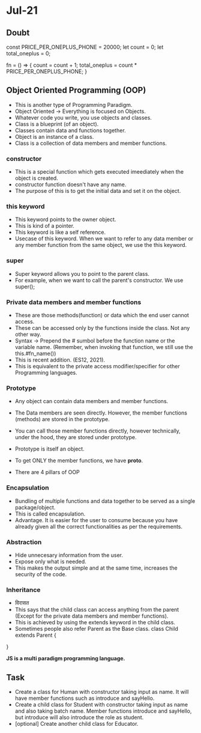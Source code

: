 # Jul-21

## Doubt
const PRICE_PER_ONEPLUS_PHONE = 20000;
let count = 0;
let total_oneplus = 0;

fn = () => {
  count = count + 1;
  total_oneplus = count * PRICE_PER_ONEPLUS_PHONE;
}

## Object Oriented Programming (OOP)
- This is another type of Programming Paradigm.
- Object Oriented -> Everything is focused on Objects.
- Whatever code you write, you use objects and classes.
- Class is a blueprint (of an object).
- Classes contain data and functions together.
- Object is an instance of a class.
- Class is a collection of data members and member functions.

### constructor
- This is a special function which gets executed imeediately when the object is created.
- constructor function doesn't have any name.
- The purpose of this is to get the initial data and set it on the object.


### this keyword
- This keyword points to the owner object.
- This is kind of a pointer.
- This keyword is like a self reference.
- Usecase of this keyword. When we want to refer to any data member or any member function from the same object, we use the this keyword.

### super
- Super keyword allows you to point to the parent class.
- For example, when we want to call the parent's constructor. We use super(<arguments>);

### Private data members and member functions
- These are those methods(function) or data which the end user cannot access.
- These can be accessed only by the functions inside the class. Not any other way.
- Syntax -> Prepend the # sumbol before the function name or the variable name. (Remember, when invoking that function, we still use the this.#fn_name())
- This is recent addition. (ES12, 2021).
- This is equivalent to the private access modifier/specifier for other Programming languages.


### Prototype
- Any object can contain data members and member functions.
- The Data members are seen directly. However, the member functions (methods) are stored in the prototype.
- You can call those member functions directly, however technically, under the hood, they are stored under prototype.
- Prototype is itself an object.
- To get ONLY the member functions, we have __proto__.


- There are 4 pillars of OOP

### Encapsulation
- Bundling of multiple functions and data together to be served as a single package/object.
- This is called encapsulation.
- Advantage. It is easier for the user to consume because you have already given all the correct functionalities as per the requirements.

### Abstraction
- Hide unnecesary information from the user.
- Expose only what is needed.
- This makes the output simple and at the same time, increases the security of the code.

### Inheritance
- विरासत
- This says that the child class can access anything from the parent (Except for the private data members and member functions).
- This is achieved by using the extends keyword in the child class.
- Sometimes people also refer Parent as the Base class.
class Child extends Parent {

}

**JS is a multi paradigm programming language.**

## Task
- Create a class for Human with constructor taking input as name. It will have member functions such as introduce and sayHello.
- Create a child class for Student with constructor taking input as name and also taking batch name. Member functions introduce and sayHello, but introduce will also introduce the role as student.
- [optional] Create another child class for Educator.